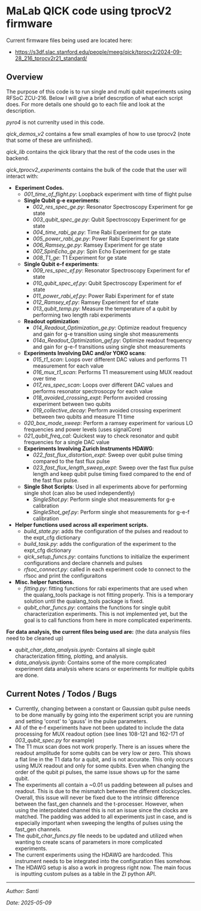 MaLab QICK code using tprocV2 firmware
====

Current firmware files being used are located here:
- https://s3df.slac.stanford.edu/people/meeg/qick/tprocv2/2024-09-28_216_tprocv2r21_standard/

Overview
-
The purpose of this code is to run single and multi qubit experiments using RFSoC ZCU-216. Below I will give a brief descrption of what each script does. For more details one should go to each file and look at the description.

*pyro4* is not currenlty used in this code.

*qick_demos_v2* contains a few small examples of how to use tprocv2 (note that some of these are unfinished).

*qick_lib* contains the qick library that the rest of the code uses in the backend.

*qick_tprocv2_experiments* contains the bulk of the code that the user will interact with:
- **Experiment Codes.**
  - *001_time_of_flight.py*: Loopback experiment with time of flight pulse
  - **Single Qubit g-e experiments**:
    - *002_res_spec_ge.py*: Resonator Spectroscopy Experiment for ge state
    - *003_qubit_spec_ge.py*: Qubit Spectroscopy Experiment for ge state
    - *004_time_rabi_ge.py*: Time Rabi Experiment for ge state
    - *005_power_rabi_ge.py*: Power Rabi Experiment for ge state
    - *006_Ramsey_ge.py*: Ramsey Experiment for ge state
    - *007_SpinEcho_ge.py*: Spin Echo Experiment for ge state
    - *008_T1_ge*: T1 Experiment for ge state
  - **Single Qubit e-f experiments**:
    - *009_res_spec_ef.py*: Resonator Spectroscopy Experiment for ef state
    - *010_qubit_spec_ef.py*: Qubit Spectroscopy Experiment for ef state
    - *011_power_rabi_ef.py*: Power Rabi Experiment for ef state
    - *012_Ramsey_ef.py*: Ramsey Experiment for ef state
    - *013_qubit_temp.py*: Measure the temperature of a qubit by performing two length rabi experiments
  - **Readout optimization**:
    - *014_Readout_Optimization_ge.py*: Optimize readout frequency and gain for g-e transition using single shot measurements
    - *014a_Readout_Optimization_gef.py*: Optimize readout frequency and gain for g-e-f transitions using single shot measurements
  - **Experiments Involving DAC and/or YOKO scans**:
    - *015_t1_scan*: Loops over different DAC values and performs T1 measurement for each value
    - *016_mux_t1_scan*: Performs T1 measurement using MUX readout over time
    - *017_res_spec_scan*: Loops over different DAC values and performs resonator spectrosocpy for each value
    - *018_avoided_crossing_expt*: Perform avoided crossing experiment between two qubits
    - *019_collective_decay*: Perform avoided crossing experiment between two qubits and measure T1 time
  - *020_box_mode_sweep*: Perform a ramsey experiment for various LO frequencies and power levels (uses signalCore)
  - *021_qubit_freq_cal*: Quickest way to check resonator and qubit frequencies for a single DAC value
  - **Experiments Involving Zurich Instruments HDAWG**:
    - *022_fast_flux_distortion_expt*: Sweep over qubit pulse timing compared to the fast flux pulse
    - *023_fast_flux_length_sweep_expt*: Sweep over the fast flux pulse length and keep qubit pulse timing fixed compared to the end of the fast flux pulse.
  - **Single Shot Scripts**: Used in all experiments above for performing single shot (can also be used independently)
    - *SingleShot.py*: Perform single shot measurements for g-e calibration
    - *SingleShot_gef.py*: Perform single shot measurements for g-e-f calibration
- **Helper functions used across all experiment scripts.**
  - *build_state.py*: adds the configuration of the pulses and readout to the expt_cfg dictionary
  - *build_task.py*: adds the configuration of the experiment to the expt_cfg dictionary
  - *qick_setup_funcs.py*: contains functions to initialize the experiment configurations and declare channels and pulses
  - *rfsoc_connect.py*: called in each experiment code to connect to the rfsoc and print the configuraitons
- **Misc. helper functions.**
  - *fitting.py*: fitting functions for rabi experiments that are used when the qualang_tools package is not fitting properly. This is a temporary solution until the qualang_tools package is fixed.
  - *qubit_char_funcs.py*: contains the functions for single qubit characterization experiments. This is not implemented yet, but the goal is to call functions from here in more complicated experiments. 

**For data analysis, the current files being used are:** (the data analysis files need to be cleaned up)
- *qubit_char_data_analysis.ipynb*: Contains all single qubit characterization fitting, plotting, and analysis.
- *data_analysis.ipynb*: Contains some of the more complicated experiment data analysis where scans or experiments for multiple qubits are done.


Current Notes / Todos / Bugs
-
- Currently, changing between a constant or Gaussian qubit pulse needs to be done manually by going into the experiment script you are running and setting 'const' to 'gauss' in the pulse parameters.
- All of the e-f experiments have not been updated to include the data processing for MUX readout option (see lines 108-121 and 162-171 of *003_qubit_spec.py* for example)
- The T1 mux scan does not work properly. There is an issues where the readout amplitude for some qubits can be very low or zero. This shows a flat line in the T1 data for a qubit, and is not accurate. This only occurs using MUX readout and only for some qubits. Even when changing the order of the qubit pi pulses, the same issue shows up for the same qubit.
- The experiments all contain a ~0.01 us padding beteween all pulses and readout. This is due to the mismatch between the different clockcycles. Overall, this issue will never be fixed due to the intrinsic difference between the fast_gen channels and the t-processer. However, when using the interpolated channel this is not an issue since the clocks are matched. The padding was added to all experiments just in case, and is especially important when sweeping the lengths of pulses using the fast_gen channels.
- The *qubit_char_funcs.py* file needs to be updated and utilized when wanting to create scans of parameters in more complicated experiments.
- The current experiments using the HDAWG are hardcoded. This instrument needs to be integrated into the configuration files somehow.
- The HDAWG setup is also a work in progress right now. The main focus is inputting custom pulses as a table in the ZI python API.

---

*Author: Santi*

*Date: 2025-05-09*

